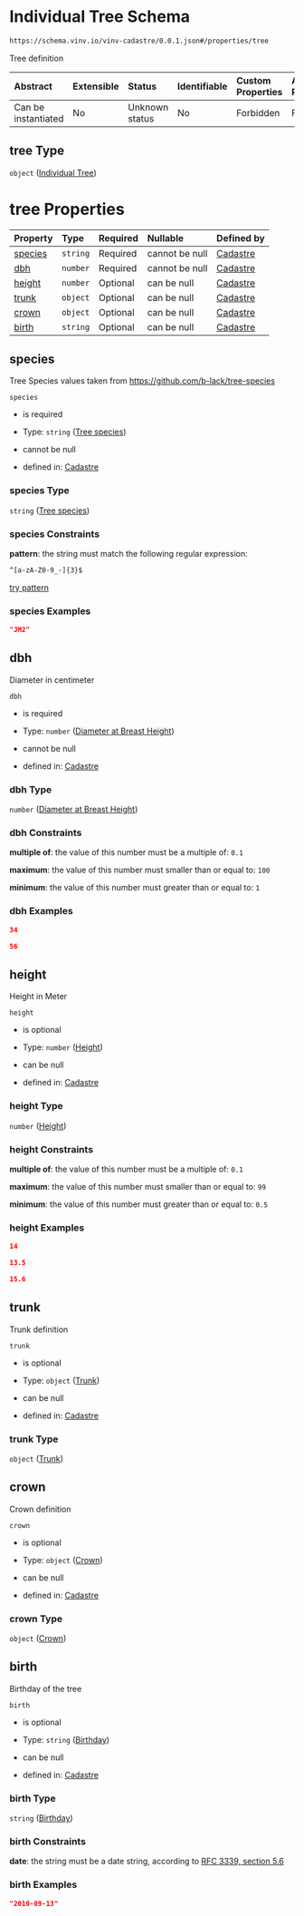 # Individual Tree Schema

```txt
https://schema.vinv.io/vinv-cadastre/0.0.1.json#/properties/tree
```

Tree definition

| Abstract            | Extensible | Status         | Identifiable | Custom Properties | Additional Properties | Access Restrictions | Defined In                                                                                                              |
| :------------------ | :--------- | :------------- | :----------- | :---------------- | :-------------------- | :------------------ | :---------------------------------------------------------------------------------------------------------------------- |
| Can be instantiated | No         | Unknown status | No           | Forbidden         | Forbidden             | none                | [dereferenced.doc.json\*](../../../../../vinv-schemas/vinv-tree/out/0.0.1/dereferenced.doc.json "open original schema") |

## tree Type

`object` ([Individual Tree](dereferenced-properties-individual-tree.md))

# tree Properties

| Property            | Type     | Required | Nullable       | Defined by                                                                                                                                                                    |
| :------------------ | :------- | :------- | :------------- | :---------------------------------------------------------------------------------------------------------------------------------------------------------------------------- |
| [species](#species) | `string` | Required | cannot be null | [Cadastre](dereferenced-properties-individual-tree-properties-tree-species.md "https://schema.vinv.io/vinv-cadastre/0.0.1.json#/properties/tree/properties/species")          |
| [dbh](#dbh)         | `number` | Required | cannot be null | [Cadastre](dereferenced-properties-individual-tree-properties-diameter-at-breast-height.md "https://schema.vinv.io/vinv-cadastre/0.0.1.json#/properties/tree/properties/dbh") |
| [height](#height)   | `number` | Optional | can be null    | [Cadastre](dereferenced-properties-individual-tree-properties-height.md "https://schema.vinv.io/vinv-cadastre/0.0.1.json#/properties/tree/properties/height")                 |
| [trunk](#trunk)     | `object` | Optional | can be null    | [Cadastre](dereferenced-properties-individual-tree-properties-trunk.md "https://schema.vinv.io/vinv-cadastre/0.0.1.json#/properties/tree/properties/trunk")                   |
| [crown](#crown)     | `object` | Optional | can be null    | [Cadastre](dereferenced-properties-individual-tree-properties-crown.md "https://schema.vinv.io/vinv-cadastre/0.0.1.json#/properties/tree/properties/crown")                   |
| [birth](#birth)     | `string` | Optional | can be null    | [Cadastre](dereferenced-properties-individual-tree-properties-birthday.md "https://schema.vinv.io/vinv-cadastre/0.0.1.json#/properties/tree/properties/birth")                |

## species

Tree Species values taken from <https://github.com/b-lack/tree-species>

`species`

*   is required

*   Type: `string` ([Tree species](dereferenced-properties-individual-tree-properties-tree-species.md))

*   cannot be null

*   defined in: [Cadastre](dereferenced-properties-individual-tree-properties-tree-species.md "https://schema.vinv.io/vinv-cadastre/0.0.1.json#/properties/tree/properties/species")

### species Type

`string` ([Tree species](dereferenced-properties-individual-tree-properties-tree-species.md))

### species Constraints

**pattern**: the string must match the following regular expression:&#x20;

```txt
^[a-zA-Z0-9_-]{3}$
```

[try pattern](https://regexr.com/?expression=%5E%5Ba-zA-Z0-9_-%5D%7B3%7D%24 "try regular expression with regexr.com")

### species Examples

```json
"JM2"
```

## dbh

Diameter in centimeter

`dbh`

*   is required

*   Type: `number` ([Diameter at Breast Height](dereferenced-properties-individual-tree-properties-diameter-at-breast-height.md))

*   cannot be null

*   defined in: [Cadastre](dereferenced-properties-individual-tree-properties-diameter-at-breast-height.md "https://schema.vinv.io/vinv-cadastre/0.0.1.json#/properties/tree/properties/dbh")

### dbh Type

`number` ([Diameter at Breast Height](dereferenced-properties-individual-tree-properties-diameter-at-breast-height.md))

### dbh Constraints

**multiple of**: the value of this number must be a multiple of: `0.1`

**maximum**: the value of this number must smaller than or equal to: `100`

**minimum**: the value of this number must greater than or equal to: `1`

### dbh Examples

```json
34
```

```json
56
```

## height

Height in Meter

`height`

*   is optional

*   Type: `number` ([Height](dereferenced-properties-individual-tree-properties-height.md))

*   can be null

*   defined in: [Cadastre](dereferenced-properties-individual-tree-properties-height.md "https://schema.vinv.io/vinv-cadastre/0.0.1.json#/properties/tree/properties/height")

### height Type

`number` ([Height](dereferenced-properties-individual-tree-properties-height.md))

### height Constraints

**multiple of**: the value of this number must be a multiple of: `0.1`

**maximum**: the value of this number must smaller than or equal to: `99`

**minimum**: the value of this number must greater than or equal to: `0.5`

### height Examples

```json
14
```

```json
13.5
```

```json
15.6
```

## trunk

Trunk definition

`trunk`

*   is optional

*   Type: `object` ([Trunk](dereferenced-properties-individual-tree-properties-trunk.md))

*   can be null

*   defined in: [Cadastre](dereferenced-properties-individual-tree-properties-trunk.md "https://schema.vinv.io/vinv-cadastre/0.0.1.json#/properties/tree/properties/trunk")

### trunk Type

`object` ([Trunk](dereferenced-properties-individual-tree-properties-trunk.md))

## crown

Crown definition

`crown`

*   is optional

*   Type: `object` ([Crown](dereferenced-properties-individual-tree-properties-crown.md))

*   can be null

*   defined in: [Cadastre](dereferenced-properties-individual-tree-properties-crown.md "https://schema.vinv.io/vinv-cadastre/0.0.1.json#/properties/tree/properties/crown")

### crown Type

`object` ([Crown](dereferenced-properties-individual-tree-properties-crown.md))

## birth

Birthday of the tree

`birth`

*   is optional

*   Type: `string` ([Birthday](dereferenced-properties-individual-tree-properties-birthday.md))

*   can be null

*   defined in: [Cadastre](dereferenced-properties-individual-tree-properties-birthday.md "https://schema.vinv.io/vinv-cadastre/0.0.1.json#/properties/tree/properties/birth")

### birth Type

`string` ([Birthday](dereferenced-properties-individual-tree-properties-birthday.md))

### birth Constraints

**date**: the string must be a date string, according to [RFC 3339, section 5.6](https://tools.ietf.org/html/rfc3339 "check the specification")

### birth Examples

```json
"2010-09-13"
```
